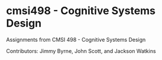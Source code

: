 # cmsi498 - Cognitive Systems Design
Assignments from CMSI 498 - Cognitive Systems Design

Contributors: Jimmy Byrne, John Scott, and Jackson Watkins
